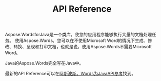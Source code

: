 ﻿---
title: API Reference
second_title: Aspose.Words为Java
articleTitle: API Reference
linktitle: API Reference
type: docs
weight: 30
description: "学习Java类和方法的Aspose.Words的解释和示例，以在不使用Microsoft Word的情况下生成、转换、修改、呈现和打印文档。"
url: /zh/java/api-reference/
timestamp: 2024-01-27-14-07-04
---

Aspose.WordsforJava是一个类库，使您的应用程序能够执行大量的文档处理任务。 使用Aspose.Words，您可以在不使用Microsoft Word的情况下生成、修改、转换、呈现和打印文档，也就是说，使用Aspose.Words不需要Microsoft Word。

Java的Aspose.Words完全写在Java中。

最新的API Reference可以在[阿斯波斯。Words为JavaAPI参考](https://reference.aspose.com/words/java/)找到。
